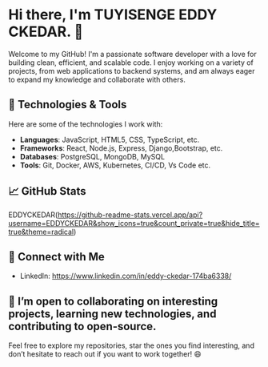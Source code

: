 # Hi there, I'm TUYISENGE EDDY CKEDAR. 👋

Welcome to my GitHub! I'm a passionate software developer with a love for building clean, efficient, and scalable code.
I enjoy working on a variety of projects, from web applications to backend systems, and am always eager to expand my knowledge and collaborate with others.

## 🚀 Technologies & Tools
Here are some of the technologies I work with:

- **Languages**: JavaScript, HTML5, CSS, TypeScript, etc.
- **Frameworks**: React, Node.js, Express, Django,Bootstrap, etc.
- **Databases**: PostgreSQL, MongoDB, MySQL
- **Tools**: Git, Docker, AWS, Kubernetes, CI/CD, Vs Code etc.

## 📈 GitHub Stats

EDDYCKEDAR(https://github-readme-stats.vercel.app/api?username=EDDYCKEDAR&show_icons=true&count_private=true&hide_title=true&theme=radical)

## 🔗 Connect with Me
- LinkedIn: https://www.linkedin.com/in/eddy-ckedar-174ba6338/


## 💬 I’m open to collaborating on interesting projects, learning new technologies, and contributing to open-source.
Feel free to explore my repositories, star the ones you find interesting, and don’t hesitate to reach out if you want to work together! 😄

